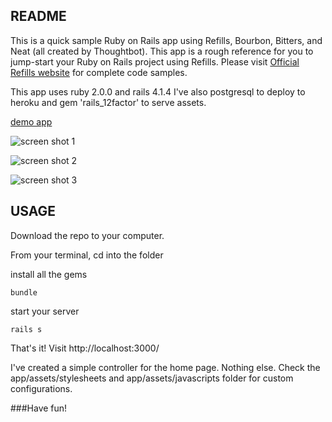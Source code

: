 ## README

This is a quick sample Ruby on Rails app using Refills, Bourbon, Bitters, and Neat (all created by Thoughtbot). This app is a rough reference for you to jump-start your Ruby on Rails project using Refills. Please visit [Official Refills website](http://refills.bourbon.io/) for complete code samples.

This app uses ruby 2.0.0 and rails 4.1.4
I've also postgresql to deploy to heroku and gem 'rails_12factor' to serve assets.

[demo app](https://refills-on-rails.herokuapp.com/)

![screen shot 1](http://s17.postimg.org/qeiljgdwv/Screen_Shot_2014_11_07_at_11_01_12_AM.png)

![screen shot 2](http://s17.postimg.org/qq01w7ucv/Screen_Shot_2014_11_07_at_11_01_29_AM.png)

![screen shot 3](http://s17.postimg.org/8082fh1m7/Screen_Shot_2014_11_07_at_11_01_37_AM.png)

## USAGE

Download the repo to your computer.

From your terminal, cd into the folder

install all the gems

```
bundle
```
start your server

```
rails s
```
That's it! Visit http://localhost:3000/

I've created a simple controller for the home page. Nothing else. Check the app/assets/stylesheets and app/assets/javascripts folder for custom configurations.

###Have fun!
